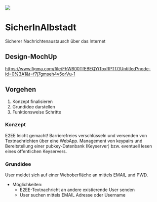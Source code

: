 <img src="https://img.shields.io/badge/coded%20by%20human-100%25-brightgreen">

# SicherInAlbstadt
Sicherer Nachrichtenaustausch über das Internet

## Design-MochUp
https://www.figma.com/file/FhW600TfEBEQYiToxRPTf7/Untitled?node-id=0%3A1&t=f7j7gmseh4v5orVu-1

## Vorgehen
1. Konzept finalisieren
2. Grundidee darstellen
3. Funktionsweise Schritte

### Konzept
E2EE leicht gemacht!
Barrierefreies verschlüsseln und versenden von Textnachrichten über eine WebApp.
Management von keypairs und Bereitstellung einer pubkey-Datenbank (Keyserver) bzw. eventuell
lesen eines öffentlichen Keyservers.

### Grundidee
User meldet sich auf einer Weboberfläche an mittels EMAIL und PWD.
  * Möglichkeiten:
    * E2EE-Textnachricht an andere existierende User senden
    * User suchen mittels EMAIL Adresse oder Username
